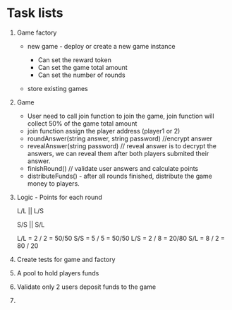 

# Task lists

1. Game factory
    - new game - deploy or create a new game instance
        - Can set the reward token
        - Can set the game total amount
        - Can set the number of rounds

    - store existing games


2. Game
    - User need to call join function to join the game, join function will collect 50% of the game total amount
    - join function assign the player address (player1 or 2)
    - roundAnswer(string answer, string password) //encrypt answer
    - revealAnswer(string password) // reveal answer is to decrypt the answers, we can reveal them after both players submited their answer.
    - finishRound() // validate user answers and calculate points
    - distributeFunds() - after all rounds finished, distribute the game money to players.

3. Logic - Points for each round

    L/L   ||  L/S

    S/S   ||  S/L

    L/L = 2 / 2 = 50/50
    S/S = 5 / 5 = 50/50
    L/S = 2 / 8 = 20/80
    S/L = 8 / 2 = 80 / 20


4. Create tests for game and factory




1. A pool to hold players funds
2. Validate only 2 users deposit funds to the game
3. 



